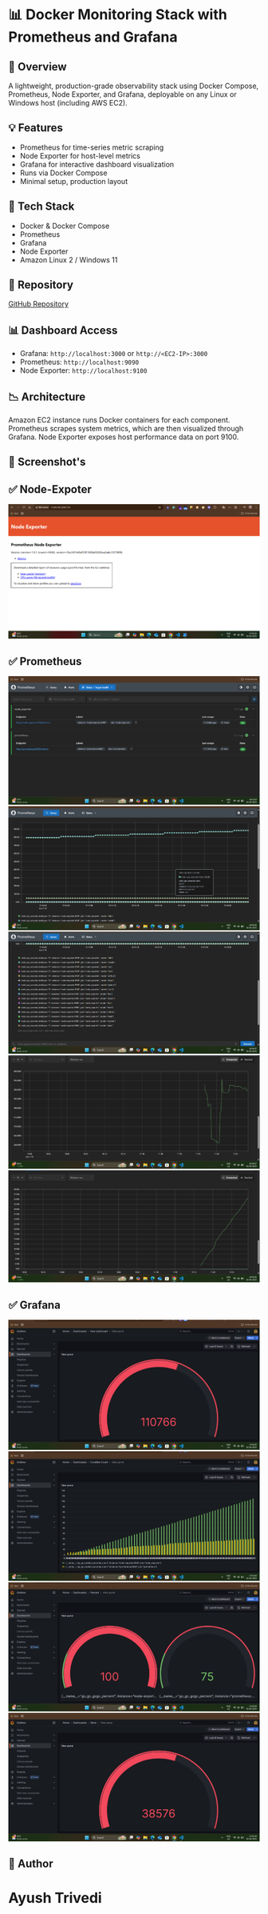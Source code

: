 📊 Docker Monitoring Stack with Prometheus and Grafana
======================================================

🔧 Overview
-----------

A lightweight, production-grade observability stack using Docker Compose, Prometheus, Node Exporter, and Grafana, deployable on any Linux or Windows host (including AWS EC2).

💡 Features
-----------

*   Prometheus for time-series metric scraping
*   Node Exporter for host-level metrics
*   Grafana for interactive dashboard visualization
*   Runs via Docker Compose
*   Minimal setup, production layout

📁 Tech Stack
-------------

*   Docker & Docker Compose
*   Prometheus
*   Grafana
*   Node Exporter
*   Amazon Linux 2 / Windows 11

📂 Repository
-------------

[GitHub Repository](https://github.com/trivediayush/Docker-Monitoring-Stack)

📊 Dashboard Access
-------------------

*   Grafana: `http://localhost:3000` or `http://<EC2-IP>:3000`
*   Prometheus: `http://localhost:9090`
*   Node Exporter: `http://localhost:9100`

📉 Architecture
---------------

Amazon EC2 instance runs Docker containers for each component. Prometheus scrapes system metrics, which are then visualized through Grafana. Node Exporter exposes host performance data on port 9100.

📸 Screenshot's
------------------

✅ Node-Expoter
------------------

<img src="assets/0.png">

✅ Prometheus
------------------
<img src="assets/1.png">
<img src="assets/2.png">
<img src="assets/3.png">
<img src="assets/4.png">
<img src="assets/5.png">

✅ Grafana
------------------
<img src="assets/6.png">
<img src="assets/7.png">
<img src="assets/8.png">
<img src="assets/9.png">


🧠 Author
------------------
# Ayush Trivedi

